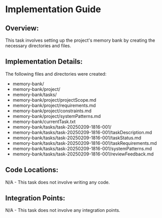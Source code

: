 # Implementation Guide

## Overview:
This task involves setting up the project's memory bank by creating the necessary directories and files.

## Implementation Details:
The following files and directories were created:
* memory-bank/
* memory-bank/project/
* memory-bank/tasks/
* memory-bank/project/projectScope.md
* memory-bank/project/requirements.md
* memory-bank/project/constraints.md
* memory-bank/project/systemPatterns.md
* memory-bank/currentTask.txt
* memory-bank/tasks/task-20250209-1816-001/
* memory-bank/tasks/task-20250209-1816-001/taskDescription.md
* memory-bank/tasks/task-20250209-1816-001/taskStatus.md
* memory-bank/tasks/task-20250209-1816-001/taskRequirements.md
* memory-bank/tasks/task-20250209-1816-001/systemPatterns.md
* memory-bank/tasks/task-20250209-1816-001/reviewFeedback.md

## Code Locations:
N/A - This task does not involve writing any code.

## Integration Points:
N/A - This task does not involve any integration points.